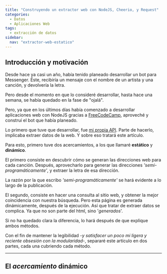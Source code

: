 ```yaml
---
title: "Construyendo un extractor web con NodeJS, Cheerio, y Request"
categories:
  - Datos
  - Aplicaciones Web
tags:
  - extracción de datos
sidebar:
  nav: "extractor-web-estatico"
---
```


## Introducción y motivación
Desde hace ya casi un año, había tenido planeado desarrollar un bot para Messenger. Éste, recibiría un mensaje
con el nombre de un artista y una canción, y devolvería la letra.

Pero desde el momento en que lo consideré desarrollar, hasta hace una semana, se había quedado en la fase de "ojalá".

Pero, ya que en los últimos días había comenzado a desarrollar aplicaciones web con NodeJS gracias a [FreeCodeCamp](https://www.freecodecamp.org), aproveché y construí el bot que había planeado.

Lo primero que tuve que desarrollar, fue [mi propia API](https://gimme-the-lyrics.glitch.me). Parte de hacerlo, implicaba extraer datos de la web. Y sobre eso tratará este artículo.

Para esto, primero tuve dos acercamientos, a los que llamaré **estático** y **dinámico**.

El primero consiste en descubrir cómo se generan las direcciones web para cada canción. Después, aprovecharlo para generar las direcciones *'semi-programáticamente'*, y extraer la letra de esa dirección.

La razón por la que escribo *'semi-programáticamente'* se hará evidente a lo largo de la publicación.

El segundo, consiste en hacer una consulta al sitio web, y obtener la mejor coincidencia con nuestra búsqueda. Pero esta página es generada dinámicamente, después de la ejecución. Así que tratar de extraer datos se complica. Ya que no son parte del html, sino '*generados*'.

Si no ha quedado clara la diferencia, lo hará después de que explique ambos métodos.

Con el fin de mantener la legibilidad -*y satisfacer un poco mi ligera y reciente obsesión con la modularidad*-, separaré este artículo en dos partes, cada una cubriendo cada método.

------------------------

## El *acercamiento* dinámico
